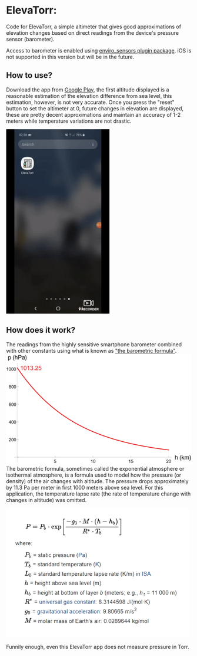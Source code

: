 # ElevaTorr:

Code for ElevaTorr, a simple altimeter that gives good approximations 
of elevation changes based on direct readings from the device's pressure sensor (barometer).

Access to barometer is enabled using [enviro_sensors plugin package](https://pub.dev/packages/enviro_sensors).
iOS is not supported in this version but will be in the future.

## How to use?

Download the app from [Google Play](https://play.google.com/store/apps/details?id=com.barbadose.elevatorr_second), the first altitude displayed 
is a reasonable estimation of the elevation difference from sea level, this estimation, however, is not very accurate.
Once you press the "reset" button to set the altimeter at 0, future changes in elevation are displayed, these 
are pretty decent approximations and maintain an accuracy of 1-2 meters while temperature variations are not drastic.

<img src="assets/screenshots/app_gif.gif" height="500"/>

## How does it work?

The readings from the highly sensitive smartphone barometer combined with other constants using what is known as ["the barometric formula"](https://en.wikipedia.org/wiki/Barometric_formula).
<br>
<img src="assets/screenshots/barometric_formula.png" height="300"/>
<br>
The barometric formula, sometimes called the exponential atmosphere or isothermal atmosphere, is a formula used to model how the pressure (or density) of the air changes with altitude. The pressure drops approximately by 11.3 Pa per meter in first 1000 meters above sea level.
For this application, the temperature lapse rate (the rate of temperature change with changes in altitude) was omitted.

![](assets/screenshots/equation_new.jpg)

Funnily enough, even this ElevaTorr app does not measure pressure in Torr.
